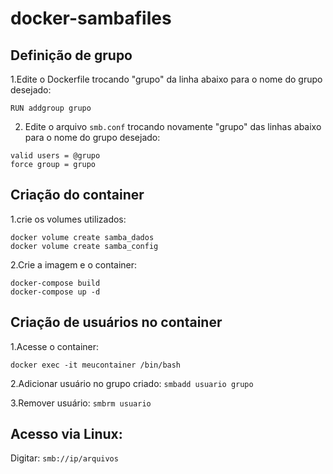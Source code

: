 # docker-sambafiles

## Definição de grupo

1.Edite o Dockerfile trocando "grupo" da linha abaixo para o nome do grupo desejado:

`RUN addgroup grupo`

2. Edite o arquivo `smb.conf` trocando novamente "grupo" das linhas abaixo para o nome do grupo desejado:

```
valid users = @grupo
force group = grupo
```

## Criação do container

1.crie os volumes utilizados:

```
docker volume create samba_dados
docker volume create samba_config
```

2.Crie a imagem e o container:

```
docker-compose build
docker-compose up -d
```

## Criação de usuários no container

1.Acesse o container:

`docker exec -it meucontainer /bin/bash`

2.Adicionar usuário no grupo criado:  `smbadd usuario grupo`

3.Remover usuário:  `smbrm usuario`

## Acesso via Linux:

Digitar: `smb://ip/arquivos`
